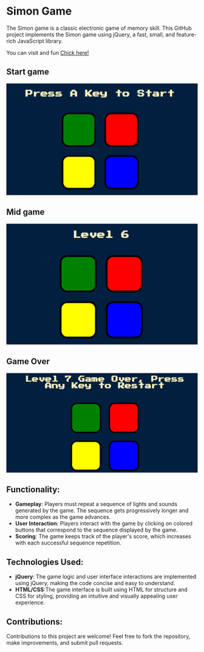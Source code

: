 # Simon Game

The Simon game is a classic electronic game of memory skill. This GitHub project implements the Simon game using jQuery, a fast, small, and feature-rich JavaScript library.

You can visit and fun <a href="https://nayan-bebale.github.io/SimonGame/">Chick here!</a>
## Start game
<img src="https://github.com/Nayan-Bebale/SimonGame/blob/main/startGame.png" width="600px">

## Mid game
<img src="https://github.com/Nayan-Bebale/SimonGame/blob/main/midGame.png" width="600px">

## Game Over
<img src="https://github.com/Nayan-Bebale/SimonGame/blob/main/gameOver.png" width="600px">

## Functionality:
<ul>
  <li><b>Gameplay</b>: Players must repeat a sequence of lights and sounds generated by the game. The sequence gets progressively longer and more complex as the game advances.</li>
  <li><b>User Interaction</b>: Players interact with the game by clicking on colored buttons that correspond to the sequence displayed by the game.</li>
  <li><b>Scoring</b>: The game keeps track of the player's score, which increases with each successful sequence repetition.</li>
</ul>

## Technologies Used:

<ul>
  <li><b>jQuery</b>: The game logic and user interface interactions are implemented using jQuery, making the code concise and easy to understand.</li>
  <li><b>HTML/CSS</b>:The game interface is built using HTML for structure and CSS for styling, providing an intuitive and visually appealing user experience.</li>
</ul>

## Contributions:

Contributions to this project are welcome! Feel free to fork the repository, make improvements, and submit pull requests.
